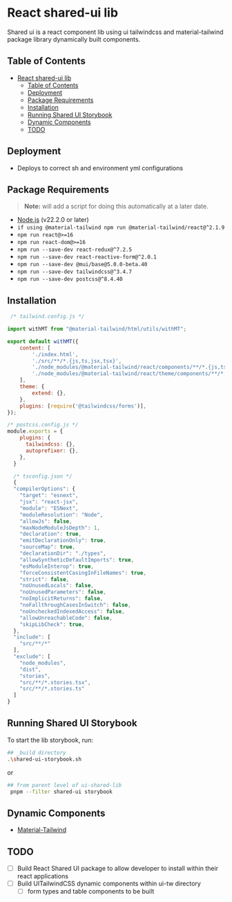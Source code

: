 # React shared-ui lib

Shared ui is a react component lib using ui tailwindcss and material-tailwind package library dynamically built components.

## Table of Contents

- [React shared-ui lib](#react-shared-ui-lib)
  - [Table of Contents](#table-of-contents)
  - [Deployment](#deployment)
  - [Package Requirements](#package-requirements)
  - [Installation](#installation)
  - [Running Shared UI Storybook](#running-shared-ui-storybook)
  - [Dynamic Components](#dynamic-components)
  - [TODO](#todo)

## Deployment

-   Deploys to correct sh and environment yml configurations

## Package Requirements
> **Note:** will add a script for doing this automatically at a later date.
-   [Node.js](https://nodejs.org/) (v22.2.0 or later)
-   `if using @material-tailwind npm run @material-tailwind/react@^2.1.9`
-   `npm run react@>=16`
-   `npm run react-dom@>=16`
-   `npm run --save-dev react-redux@^7.2.5`
-   `npm run --save-dev react-reactive-form@^2.0.1`
-   `npm run --save-dev @mui/base@5.0.0-beta.40`
-   `npm run --save-dev tailwindcss@^3.4.7`
-   `npm run --save-dev postcss@^8.4.40`

## Installation

```javascript
 /* tailwind.config.js */

import withMT from "@material-tailwind/html/utils/withMT";

export default withMT({
    content: [
        './index.html',
        './src/**/*.{js,ts,jsx,tsx}',
        './node_modules/@material-tailwind/react/components/**/*.{js,ts,jsx,tsx}',
        './node_modules/@material-tailwind/react/theme/components/**/*.{js,ts,jsx,tsx}',
    ],
    theme: {
        extend: {},
    },
    plugins: [require('@tailwindcss/forms')],
});

/* postcss.config.js */
module.exports = {
    plugins: {
      tailwindcss: {},
      autoprefixer: {},
    },
  }

  /* tsconfig.json */
  {
  "compilerOptions": {
    "target": "esnext",
    "jsx": "react-jsx",
    "module": "ESNext",
    "moduleResolution": "Node",
    "allowJs": false,
    "maxNodeModuleJsDepth": 1,
    "declaration": true,
    "emitDeclarationOnly": true,
    "sourceMap": true,
    "declarationDir": "./types",
    "allowSyntheticDefaultImports": true,
    "esModuleInterop": true,
    "forceConsistentCasingInFileNames": true,
    "strict": false,
    "noUnusedLocals": false,
    "noUnusedParameters": false,
    "noImplicitReturns": false,
    "noFallthroughCasesInSwitch": false,
    "noUncheckedIndexedAccess": false,
    "allowUnreachableCode": false,
    "skipLibCheck": true,
  },
  "include": [
    "src/**/*"
  ],
  "exclude": [
    "node_modules",
    "dist",
    "stories",
    "src/**/*.stories.tsx",
    "src/**/*.stories.ts"
  ]
}
```


## Running Shared UI Storybook

To start the lib storybook, run:

```bash
## _build directory
.\shared-ui-storybook.sh
```
or
```bash
## from parent level of ui-shared-lib
 pnpm --filter shared-ui storybook
```

## Dynamic Components
- [Material-Tailwind](src/material-tw/MT.md)


## TODO

-   [ ] Build React Shared UI package to allow developer to install within their react applications
-   [ ] Build UITailwindCSS dynamic components within ui-tw directory
  -   [ ] form types and table components to be built
